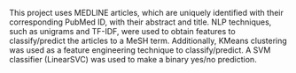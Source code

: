 This project uses MEDLINE articles, which are uniquely identified with their corresponding PubMed ID, with their abstract and title. NLP techniques, such as unigrams and TF-IDF, were used to obtain features to classify/predict the articles to a MeSH term. Additionally, KMeans clustering was used as a feature engineering technique to classify/predict. A SVM classifier (LinearSVC) was used to make a binary yes/no prediction.